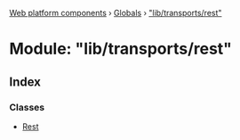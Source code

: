 [Web platform components](../README.md) › [Globals](../globals.md) › ["lib/transports/rest"](_lib_transports_rest_.md)

# Module: "lib/transports/rest"

## Index

### Classes

* [Rest](../classes/_lib_transports_rest_.rest.md)
